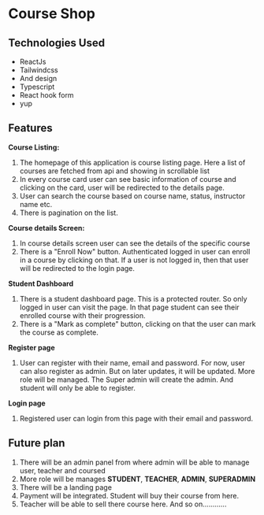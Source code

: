 # Course Shop

## Technologies Used

- ReactJs
- Tailwindcss
- And design
- Typescript
- React hook form
- yup

## Features

**Course Listing:**

1. The homepage of this application is course listing page. Here a list of courses are fetched from api and showing in scrollable list
2. In every course card user can see basic information of course and clicking on the card, user will be redirected to the details page.
3. User can search the course based on course name, status, instructor name etc.
4. There is pagination on the list.

**Course details Screen:**

1.  In course details screen user can see the details of the specific course
2.  There is a "Enroll Now" button. Authenticated logged in user can enroll in a course by clicking on that. If a user is not logged in, then that user will be redirected to the login page.

**Student Dashboard**

1. There is a student dashboard page. This is a protected router. So only logged in user can visit the page. In that page student can see their enrolled course with their progression.
2. There is a "Mark as complete" button, clicking on that the user can mark the course as complete.

**Register page**

1. User can register with their name, email and password. For now, user can also register as admin. But on later updates, it will be updated. More role will be managed. The Super admin will create the admin. And student will only be able to register.

**Login page**

1. Registered user can login from this page with their email and password.

## Future plan

1.  There will be an admin panel from where admin will be able to manage user, teacher and coursed
2.  More role will be manages **STUDENT**, **TEACHER**, **ADMIN**, **SUPERADMIN**
3.  There will be a landing page
4.  Payment will be integrated. Student will buy their course from here.
5.  Teacher will be able to sell there course here.
    And so on............
